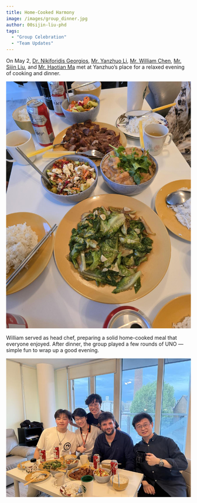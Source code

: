 ```yaml
---
title: Home-Cooked Harmony  
image: /images/group_dinner.jpg  
author: 00sijin-liu-phd  
tags:  
  - "Group Celebration"  
  - "Team Updates"  
---
```


On May 2, [Dr. Nikiforidis Georgios](https://sesr-group.github.io/members/99nikiforidis-georgios.html), [Mr. Yanzhuo Li](https://sesr-group.github.io/members/00yanzhuo-li-phd.html), [Mr. William Chen](https://sesr-group.github.io/members/00ziwei-chen-phd.html), [Mr. Sijin Liu](https://sesr-group.github.io/members/00sijin-liu-phd.html), and [Mr. Haotian Ma](https://sesr-group.github.io/members/01haotian-ma-phd.html) met at Yanzhuo’s place for a relaxed evening of cooking and dinner.

![Home Dinner](/images/maydishes.jpg)

William served as head chef, preparing a solid home-cooked meal that everyone enjoyed. After dinner, the group played a few rounds of UNO — simple fun to wrap up a good evening.

![Home Dinner](/images/mayparty.jpg)